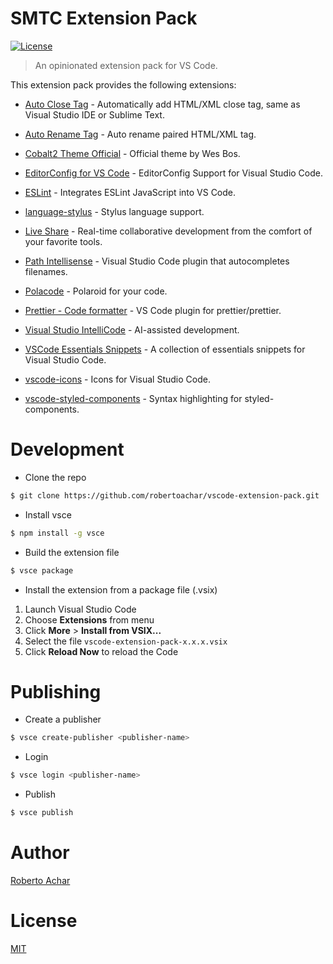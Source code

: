 # SMTC Extension Pack

[![License][license-badge]][license-url]

> An opinionated extension pack for VS Code.

This extension pack provides the following extensions:

- [Auto Close Tag](https://marketplace.visualstudio.com/items?itemName=formulahendry.auto-close-tag) - Automatically add HTML/XML close tag, same as Visual Studio IDE or Sublime Text.

- [Auto Rename Tag](https://marketplace.visualstudio.com/items?itemName=formulahendry.auto-rename-tag) - Auto rename paired HTML/XML tag.

- [Cobalt2 Theme Official](https://marketplace.visualstudio.com/items?itemName=wesbos.theme-cobalt2) - Official theme by Wes Bos.

- [EditorConfig for VS Code](https://marketplace.visualstudio.com/items?itemName=editorconfig.editorconfig) - EditorConfig Support for Visual Studio Code.

- [ESLint](https://marketplace.visualstudio.com/items?itemName=dbaeumer.vscode-eslint) - Integrates ESLint JavaScript into VS Code.

- [language-stylus](https://marketplace.visualstudio.com/items?itemName=sysoev.language-stylus) - Stylus language support.

- [Live Share](https://marketplace.visualstudio.com/items?itemName=ms-vsliveshare.vsliveshare) - Real-time collaborative development from the comfort of your favorite tools.

- [Path Intellisense](https://marketplace.visualstudio.com/items?itemName=christian-kohler.path-intellisense) - Visual Studio Code plugin that autocompletes filenames.

- [Polacode](https://marketplace.visualstudio.com/items?itemName=pnp.polacode) - Polaroid for your code.

- [Prettier - Code formatter](https://marketplace.visualstudio.com/items?itemName=esbenp.prettier-vscode) - VS Code plugin for prettier/prettier.

- [Visual Studio IntelliCode](https://marketplace.visualstudio.com/items?itemName=VisualStudioExptTeam.vscodeintellicode) - AI-assisted development.

- [VSCode Essentials Snippets](https://marketplace.visualstudio.com/items?itemName=robertoachar.vscode-essentials-snippets) - A collection of essentials snippets for Visual Studio Code.

- [vscode-icons](https://marketplace.visualstudio.com/items?itemName=vscode-icons-team.vscode-icons) - Icons for Visual Studio Code.

- [vscode-styled-components](https://marketplace.visualstudio.com/items?itemName=jpoissonnier.vscode-styled-components) - Syntax highlighting for styled-components.

# Development

- Clone the repo

```bash
$ git clone https://github.com/robertoachar/vscode-extension-pack.git
```

- Install vsce

```bash
$ npm install -g vsce
```

- Build the extension file

```bash
$ vsce package
```

- Install the extension from a package file (.vsix)

1. Launch Visual Studio Code
2. Choose **Extensions** from menu
3. Click **More** > **Install from VSIX...**
4. Select the file `vscode-extension-pack-x.x.x.vsix`
5. Click **Reload Now** to reload the Code

# Publishing

- Create a publisher

```bash
$ vsce create-publisher <publisher-name>
```

- Login

```bash
$ vsce login <publisher-name>
```

- Publish

```bash
$ vsce publish
```

# Author

[Roberto Achar](https://twitter.com/robertoachar)

# License

[MIT](https://github.com/robertoachar/vscode-extension-pack/blob/master/LICENSE)

[license-badge]: https://img.shields.io/github/license/robertoachar/vscode-extension-pack.svg
[license-url]: https://opensource.org/licenses/MIT
